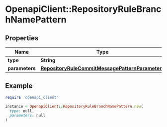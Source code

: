 # OpenapiClient::RepositoryRuleBranchNamePattern

## Properties

| Name | Type | Description | Notes |
| ---- | ---- | ----------- | ----- |
| **type** | **String** |  |  |
| **parameters** | [**RepositoryRuleCommitMessagePatternParameters**](RepositoryRuleCommitMessagePatternParameters.md) |  | [optional] |

## Example

```ruby
require 'openapi_client'

instance = OpenapiClient::RepositoryRuleBranchNamePattern.new(
  type: null,
  parameters: null
)
```

